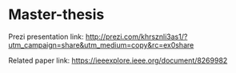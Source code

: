 # Master-thesis

Prezi presentation link: http://prezi.com/khrsznli3as1/?utm_campaign=share&utm_medium=copy&rc=ex0share

Related paper link: https://ieeexplore.ieee.org/document/8269982

